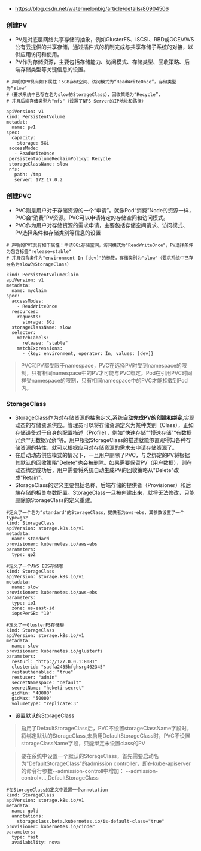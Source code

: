* https://blog.csdn.net/watermelonbig/article/details/80904506






### 创建PV
* PV是对底层网络共享存储的抽象，例如GlusterFS、iSCSI、RBD或GCE/AWS公有云提供的共享存储，通过插件式的机制完成与共享存储子系统的对接，以供应用访问和使用。
* PV作为存储资源，主要包括存储能力、访问模式、存储类型、回收策略、后端存储类型等关键信息的设置。

```
# 声明的PV具有如下属性：5GB存储空间、访问模式为“ReadWriteOnce”，存储类型为“slow”
#（要求系统中已存在名为slow的StorageClass），回收策略为“Recycle”，
# 并且后端存储类型为"nfs"（设置了NFS Server的IP地址和路径）

apiVersion: v1
kind: PersistentVolume
metadat:
  name: pv1
spec:
  capacity:
    storage: 5Gi
 accessMode:
   - ReadWriteOnce
 persistentVolumeReclaimPolicy: Recycle
 storageClassName: slow
 nfs:
   path: /tmp
   server: 172.17.0.2
```

### 创建PVC
* PVC则是用户对于存储资源的一个“申请”。就像Pod“消费”Node的资源一样，PVC会“消费”PV资源。PVC可以申请特定的存储空间和访问模式。
* PVC作为用户对存储资源的需求申请，主要包括存储空间请求、访问模式、PV选择条件和存储类别等信息的设置
```
# 声明的PVC具有如下属性：申请8Gi存储空间，访问模式为"ReadWriteOnce"，PV选择条件为包含标签"release=stable"
# 并且包含条件为"environment In [dev]"的标签，存储类别为"slow"（要求系统中已存在名为slow的StorageClass）

kind: PersistentVolumeClaim
apiVersion: v1
metadata:
  name: myclaim
spec:
  accessModes:
    - ReadWriteOnce
  resources:
    requests:
      storage: 8Gi
  storageClassName: slow
  selector:
    matchLabels:
      release: "stable"
    matchExpressions:
      - {key: environment, operator: In, values: [dev]}
```
>PVC和PV都受限于namespace，PVC在选择PV时受到namespace的限制，只有相同namespace中的PV才可能与PVC绑定。Pod在引用PVC时同样受namespace的限制，只有相同namespace中的PVC才能挂载到Pod内。


### StorageClass
* StorageClass作为对存储资源的抽象定义,系统**自动完成PV的创建和绑定**,实现动态的存储资源供应。管理员可以将存储资源定义为某种类别（Class），正如存储设备对于自身的配置描述（Profile），例如“快速存储”“慢速存储”“有数据冗余”“无数据冗余”等。用户根据StorageClass的描述就能够直观得知各种存储资源的特性，就可以根据应用对存储资源的需求去申请存储资源了。
* 在启动动态供应模式的情况下，一旦用户删除了PVC，与之绑定的PV将根据其默认的回收策略"Delete"也会被删除。如果需要保留PV（用户数据），则在动态绑定成功后，用户需要将系统自动生成PV的回收策略从"Delete"改成"Retain"。
* StorageClass的定义主要包括名称、后端存储的提供者（Provisioner）和后端存储的相关参数配置。StorageClass一旦被创建出来，就将无法修改，只能删除原StorageClass的定义重建。
```
#定义了一个名为“standard"的StorageClass，提供者为aws-ebs，其参数设置了一个type=gp2
kind: StorageClass
apiVersion: storage.k8s.io/v1
metadata:
  name: standard
provisioner: kubernetes.io/aws-ebs
parameters:
  type: gp2
```
```
#定义了一个AWS EBS存储卷
kind: StorageClass
apiVersion: storage.k8s.io/v1
metadata:
  name: slow
provisioner: kubernetes.io/aws-ebs
parameters:
  type: io1
  zone: us-east-id
  iopsPerGB: "10"
```
```
#定义了一GlusterFS存储卷
kind: StorageClass
apiVersion: storage.k8s.io/v1
metadata:
  name: slow
provisioner: kubernetes.io/glusterfs
parameters:
  resturl: "http://127.0.0.1:8081"
  clusterid: "sadfa2435hfghsrg462345"
  restauthenabled: "true"
  restuser: "admin"
  secretNamespace: "default"
  secretName: "heketi-secret"
  gidMin: "40000"
  gidMax: "50000"
  volumetype: "replicate:3"
```

* 设置默认的StorageClass
>启用了DefaultStorageClass后，PVC不设置storageClassName字段时，将绑定默认的StorageClass,未启用DefaultStorageClass时，PVC不设置storageClassName字段，只能绑定未设置class的PV

>要在系统中设置一个默认的StorageClass，首先需要启动名为"DefaultStorageClass"的admission controller，即在kube-apiserver的命令行参数--admission-controll中增加：
--admission-control=...,DefaultStorageClass
```
#在StorageClass的定义中设置一个annotation
kind: StorageClass
apiVersion: storage.k8s.io/v1
metadata:
  name: gold
  annotations:
    storageclass.beta.kubernetes.io/is-default-class="true"
provisioner: kubernetes.io/cinder
parameters:
  type: fast
  availability: nova
```